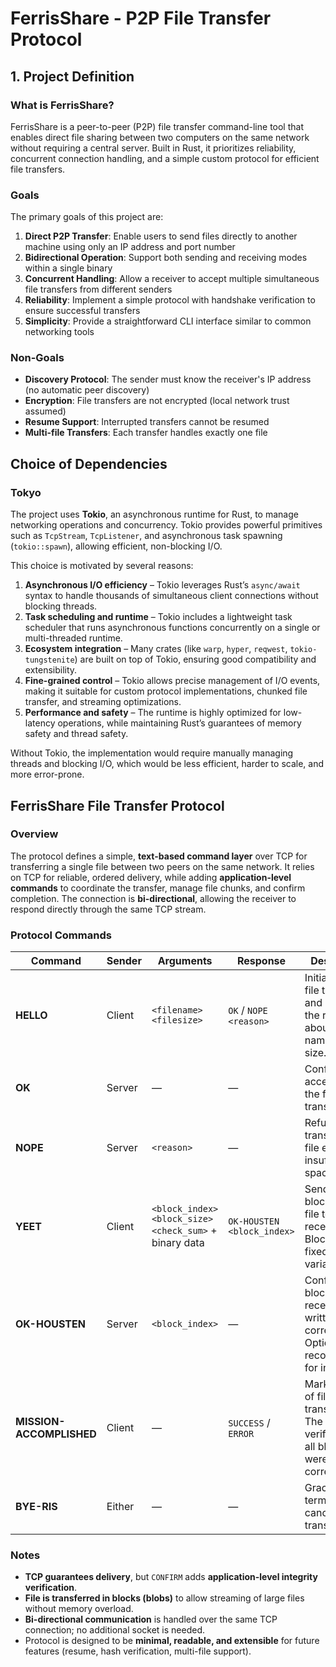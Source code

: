 # FerrisShare - P2P File Transfer Protocol

## 1. Project Definition

### What is FerrisShare?

FerrisShare is a peer-to-peer (P2P) file transfer command-line tool that enables direct file sharing between two computers on the same network without requiring a central server. Built in Rust, it prioritizes reliability, concurrent connection handling, and a simple custom protocol for efficient file transfers.

### Goals

The primary goals of this project are:

1. **Direct P2P Transfer**: Enable users to send files directly to another machine using only an IP address and port number
2. **Bidirectional Operation**: Support both sending and receiving modes within a single binary
3. **Concurrent Handling**: Allow a receiver to accept multiple simultaneous file transfers from different senders
4. **Reliability**: Implement a simple protocol with handshake verification to ensure successful transfers
5. **Simplicity**: Provide a straightforward CLI interface similar to common networking tools

### Non-Goals

- **Discovery Protocol**: The sender must know the receiver's IP address (no automatic peer discovery)
- **Encryption**: File transfers are not encrypted (local network trust assumed)
- **Resume Support**: Interrupted transfers cannot be resumed
- **Multi-file Transfers**: Each transfer handles exactly one file

## **Choice of Dependencies**

### Tokyo

The project uses **Tokio**, an asynchronous runtime for Rust, to manage networking operations and concurrency. Tokio provides powerful primitives such as `TcpStream`, `TcpListener`, and asynchronous task spawning (`tokio::spawn`), allowing efficient, non-blocking I/O.

This choice is motivated by several reasons:

1. **Asynchronous I/O efficiency** – Tokio leverages Rust’s `async/await` syntax to handle thousands of simultaneous client connections without blocking threads.
2. **Task scheduling and runtime** – Tokio includes a lightweight task scheduler that runs asynchronous functions concurrently on a single or multi-threaded runtime.
3. **Ecosystem integration** – Many crates (like `warp`, `hyper`, `reqwest`, `tokio-tungstenite`) are built on top of Tokio, ensuring good compatibility and extensibility.
4. **Fine-grained control** – Tokio allows precise management of I/O events, making it suitable for custom protocol implementations, chunked file transfer, and streaming optimizations.
5. **Performance and safety** – The runtime is highly optimized for low-latency operations, while maintaining Rust’s guarantees of memory safety and thread safety.

Without Tokio, the implementation would require manually managing threads and blocking I/O, which would be less efficient, harder to scale, and more error-prone.

## **FerrisShare File Transfer Protocol**

### **Overview**

The protocol defines a simple, **text-based command layer** over TCP for transferring a single file between two peers on the same network. It relies on TCP for reliable, ordered delivery, while adding **application-level commands** to coordinate the transfer, manage file chunks, and confirm completion. The connection is **bi-directional**, allowing the receiver to respond directly through the same TCP stream.

### **Protocol Commands**

| Command                  | Sender | Arguments                                              | Response                   | Description                                                                                      |
| ------------------------ | ------ | ------------------------------------------------------ | -------------------------- | ------------------------------------------------------------------------------------------------ |
| **HELLO**                | Client | `<filename> <filesize>`                                | `OK` / `NOPE <reason>`     | Initiates the file transfer and informs the receiver about the file name and size.               |
| **OK**                   | Server | —                                                      | —                          | Confirms acceptance of the file transfer.                                                        |
| **NOPE**                 | Server | `<reason>`                                             | —                          | Refuses the transfer (e.g., file exists, insufficient space).                                    |
| **YEET**                 | Client | `<block_index> <block_size> <check_sum>` + binary data | `OK-HOUSTEN <block_index>` | Sends one block of the file to the receiver. Blocks are fixed or variable size.                  |
| **OK-HOUSTEN**           | Server | `<block_index>`                                        | —                          | Confirms the block was received and written correctly. Optional but recommended for integrity.   |
| **MISSION-ACCOMPLISHED** | Client | —                                                      | `SUCCESS` / `ERROR`        | Marks the end of file transmission. The server verifies that all blocks were received correctly. |
| **BYE-RIS**              | Either | —                                                      | —                          | Gracefully terminates or cancels the transfer.                                                   |

### **Notes**

- **TCP guarantees delivery**, but `CONFIRM` adds **application-level integrity verification**.
- **File is transferred in blocks (blobs)** to allow streaming of large files without memory overload.
- **Bi-directional communication** is handled over the same TCP connection; no additional socket is needed.
- Protocol is designed to be **minimal, readable, and extensible** for future features (resume, hash verification, multi-file support).
